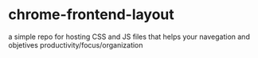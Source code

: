 # chrome-frontend-layout
a simple repo for hosting CSS and JS files that helps your navegation and objetives productivity/focus/organization
